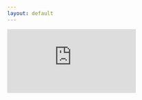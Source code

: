 ```yaml
---
layout: default
---
```


![CV](https://www.dropbox.com/s/n2etzq0xq019171/CV_Teemu_Poyhonen.pdf?dl=0)

